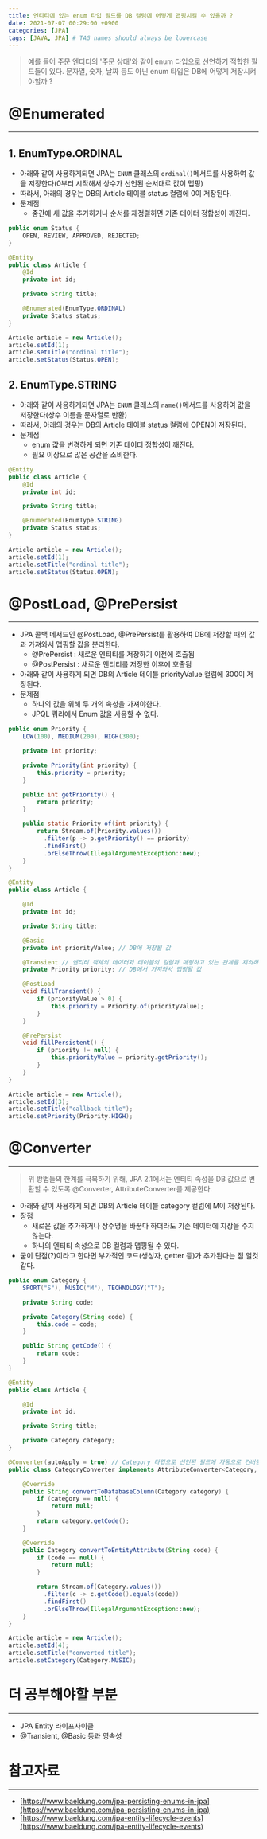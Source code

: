 ```yaml
---
title: 엔티티에 있는 enum 타입 필드를 DB 컬럼에 어떻게 맵핑시킬 수 있을까 ?
date: 2021-07-07 00:29:00 +0900
categories: [JPA]
tags: [JAVA, JPA] # TAG names should always be lowercase
---
```


> 예를 들어 주문 엔티티의 '주문 상태'와 같이 enum 타입으로 선언하기 적합한 필드들이 있다. 문자열, 숫자, 날짜 등도 아닌 enum 타입은 DB에 어떻게 저장시켜야할까 ?

# @Enumerated
---
## 1. EnumType.ORDINAL
- 아래와 같이 사용하게되면 JPA는 `ENUM` 클래스의 `ordinal()`메서드를 사용하여 값을 저장한다(0부터 시작해서 상수가 선언된 순서대로 값이 맵핑)
- 따라서, 아래의 경우는 DB의 Article 테이블 status 컬럼에 0이 저장된다.
- 문제점
  - 중간에 새 값을 추가하거나 순서를 재정렬하면 기존 데이터 정합성이 깨진다.

```java
public enum Status {
    OPEN, REVIEW, APPROVED, REJECTED;
}
```

```java
@Entity
public class Article {
    @Id
    private int id;

    private String title;

    @Enumerated(EnumType.ORDINAL)
    private Status status;
}
```

```java
Article article = new Article();
article.setId(1);
article.setTitle("ordinal title");
article.setStatus(Status.OPEN);
```

## 2. EnumType.STRING
- 아래와 같이 사용하게되면 JPA는 `ENUM` 클래스의 `name()`메서드를 사용하여 값을 저장한다(상수 이름을 문자열로 반환)
- 따라서, 아래의 경우는 DB의 Article 테이블 status 컬럼에 OPEN이 저장된다.
- 문제점
  - enum 값을 변경하게 되면 기존 데이터 정합성이 깨진다.
  - 필요 이상으로 많은 공간을 소비한다.

```java
@Entity
public class Article {
    @Id
    private int id;

    private String title;

    @Enumerated(EnumType.STRING)
    private Status status;
}
```

```java
Article article = new Article();
article.setId(1);
article.setTitle("ordinal title");
article.setStatus(Status.OPEN);
```

# @PostLoad, @PrePersist
---
- JPA 콜백 메서드인 @PostLoad, @PrePersist를 활용하여 DB에 저장할 때의 값과 가져와서 맵핑할 값을 분리한다.
  - @PrePersist : 새로운 엔티티를 저장하기 이전에 호출됨
  - @PostPersist : 새로운 엔티티를 저장한 이후에 호출됨
- 아래와 같이 사용하게 되면 DB의 Article 테이블 priorityValue 컬럼에 300이 저장된다.
- 문제점
  - 하나의 값을 위해 두 개의 속성을 가져야한다.
  - JPQL 쿼리에서 Enum 값을 사용할 수 없다.

```java
public enum Priority {
    LOW(100), MEDIUM(200), HIGH(300);

    private int priority;

    private Priority(int priority) {
        this.priority = priority;
    }

    public int getPriority() {
        return priority;
    }

    public static Priority of(int priority) {
        return Stream.of(Priority.values())
          .filter(p -> p.getPriority() == priority)
          .findFirst()
          .orElseThrow(IllegalArgumentException::new);
    }
}
```

```java
@Entity
public class Article {

    @Id
    private int id;

    private String title;

    @Basic
    private int priorityValue; // DB에 저장될 값

    @Transient // 엔티티 객체의 데이터와 테이블의 컬럼과 매핑하고 있는 관계를 제외하기 위해 사용
    private Priority priority; // DB에서 가져와서 맵핑될 값

    @PostLoad
    void fillTransient() {
        if (priorityValue > 0) {
            this.priority = Priority.of(priorityValue);
        }
    }

    @PrePersist
    void fillPersistent() {
        if (priority != null) {
            this.priorityValue = priority.getPriority();
        }
    }
}
```

```java
Article article = new Article();
article.setId(3);
article.setTitle("callback title");
article.setPriority(Priority.HIGH);
```

# @Converter
---
> 위 방법들의 한계를 극복하기 위해, JPA 2.1에서는 엔티티 속성을 DB 값으로 변환할 수 있도록 @Converter, AttributeConverter를 제공한다.

- 아래와 같이 사용하게 되면 DB의 Article 테이블 category 컬럼에 M이 저장된다.
- 장점
  - 새로운 값을 추가하거나 상수명을 바꾼다 하더라도 기존 데이터에 지장을 주지않는다.
  - 하나의 엔티티 속성으로 DB 컬럼과 맵핑될 수 있다.
- 굳이 단점(?)이라고 한다면 부가적인 코드(생성자, getter 등)가 추가된다는 점 일것 같다.

```java
public enum Category {
    SPORT("S"), MUSIC("M"), TECHNOLOGY("T");

    private String code;

    private Category(String code) {
        this.code = code;
    }

    public String getCode() {
        return code;
    }
}
```
```java
@Entity
public class Article {

    @Id
    private int id;

    private String title;

    private Category category;
}
```

```java
@Converter(autoApply = true) // Category 타입으로 선언된 필드에 자동으로 컨버팅 적용
public class CategoryConverter implements AttributeConverter<Category, String> {

    @Override
    public String convertToDatabaseColumn(Category category) {
        if (category == null) {
            return null;
        }
        return category.getCode();
    }

    @Override
    public Category convertToEntityAttribute(String code) {
        if (code == null) {
            return null;
        }

        return Stream.of(Category.values())
          .filter(c -> c.getCode().equals(code))
          .findFirst()
          .orElseThrow(IllegalArgumentException::new);
    }
}
```

```java
Article article = new Article();
article.setId(4);
article.setTitle("converted title");
article.setCategory(Category.MUSIC);
```


# 더 공부해야할 부분
---
- JPA Entity 라이프사이클
- @Transient, @Basic 등과 영속성

# 참고자료
---
- [https://www.baeldung.com/jpa-persisting-enums-in-jpa](https://www.baeldung.com/jpa-persisting-enums-in-jpa)
- [https://www.baeldung.com/jpa-entity-lifecycle-events](https://www.baeldung.com/jpa-entity-lifecycle-events)


